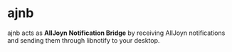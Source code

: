 # ajnb

ajnb acts as **AllJoyn Notification Bridge** by receiving AllJoyn notifications and sending them through libnotify to your desktop.
